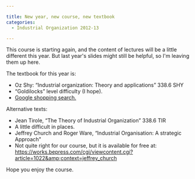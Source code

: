 ```yaml
---

title: New year, new course, new textbook
categories:
  - Industrial Organization 2012-13

---
```

This course is starting again, and the content of lectures will be a little different this year. But last year's slides might still be helpful, so I'm leaving them up here.

The textbook for this year is:
  * Oz Shy: “Industrial organization: Theory and applications” 338.6 SHY
  * “Goldilocks” level difficulty (I hope).
  * <a href="https://www.google.co.uk/products/catalog?q=Oz+Shy:+%E2%80%9CIndustrial+organization:+Theory+and+applications%E2%80%9D&amp;hl=en&amp;safe=off&amp;client=firefox-a&amp;rls=org.mozilla:en-GB:official&amp;gbv=2&amp;prmd=imvnso&amp;bav=on.2,or.r_gc.r_pw.r_qf.&amp;biw=2133&amp;bih=1183&amp;um=1&amp;ie=UTF-8&amp;cid=14792013061029424712&amp;sa=X&amp;ei=yv9tUOPnCOvs0gWQ14DACg&amp;ved=0CEMQgggwAA#scoring=tps">Google shopping search. </a>

Alternative texts:
  * Jean Tirole, “The Theory of Industrial Organization” 338.6 TIR
  * A little difficult in places.
  * Jeffrey Church and Roger Ware, “Industrial Organisation: A strategic Approach"
  * Not quite right for our course, but it is available for free at: <a href="https://works.bepress.com/cgi/viewcontent.cgi?article=1022&amp;context=jeffrey_church">https://works.bepress.com/cgi/viewcontent.cgi?article=1022&amp;context=jeffrey_church</a>

Hope you enjoy the course.